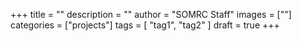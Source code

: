 +++
title = ""
description = ""
author = "SOMRC Staff"
images = [""]
categories = ["projects"]
tags = [
    "tag1", 
    "tag2"
]
draft = true
+++

